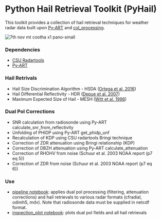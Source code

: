 # Python Hail Retrieval Toolkit (PyHail)

This toolkit provides a collection of hail retrieval techniques for
weather radar data built upon [Py-ART](https://github.com/ARM-DOE/pyart/)
and [col_processing](https://github.com/vlouf/cpol_processing). 

![7th nov mt cootha x1 pano-small](https://user-images.githubusercontent.com/16043083/41452799-c07be16c-70b6-11e8-9047-4fd92e66a4fb.jpg)

### Dependencies
- [CSU Radartools](https://github.com/CSU-Radarmet/CSU_RadarTools)
- [Py-ART](https://github.com/ARM-DOE/pyart/)

### Hail Retrivals
- Hail Size Discrimination Algorithm - HSDA ([Ortega et al. 2016](https://journals.ametsoc.org/doi/10.1175/JAMC-D-15-0203.1))
- Hail Differential Reflectivity - HDR ([Depue et al. 2007](https://doi.org/10.1175/JAM2529.1))
- Maximum Expected Size of Hail - MESH ([Witt et al. 1998](https://journals.ametsoc.org/doi/10.1175/1520-0434%281998%29013%3C0286%3AAEHDAF%3E2.0.CO%3B2))

### Dual Pol Corrections
- SNR calculation from radiosonde using Py-ART calculate_snr_from_reflectivity
- Unfolding of PHIDP using Py-ART get_phidp_unf
- Recalculation of KDP using CSU radartools Bringi technique
- Correction of ZDR attenuation using Bringi relationship (KDP)
- Correction of DBZH attenuation using Py-ART calculate_attenuation
- Correction of RHOHV from noise (Schuur et al. 2003 NOAA report (p7 eq 5))
- Correction of ZDR from noise (Schuur et al. 2003 NOAA report (p7 eq 6))

### Use
- [pipeline notebook](https://github.com/joshuass/pyHail/blob/master/inspection_plot.ipynb): applies dual pol processing (filtering, attenuation corrections)
and hail retrievals to various radar formats (cfradial, odimh5, mdv). Note that radiosonde data must be supplied in netcdf format.
- [inspection_plot notebook](https://github.com/joshuass/pyHail/blob/master/pipeline.ipynb): plots dual pol fields and all hail retrievals


